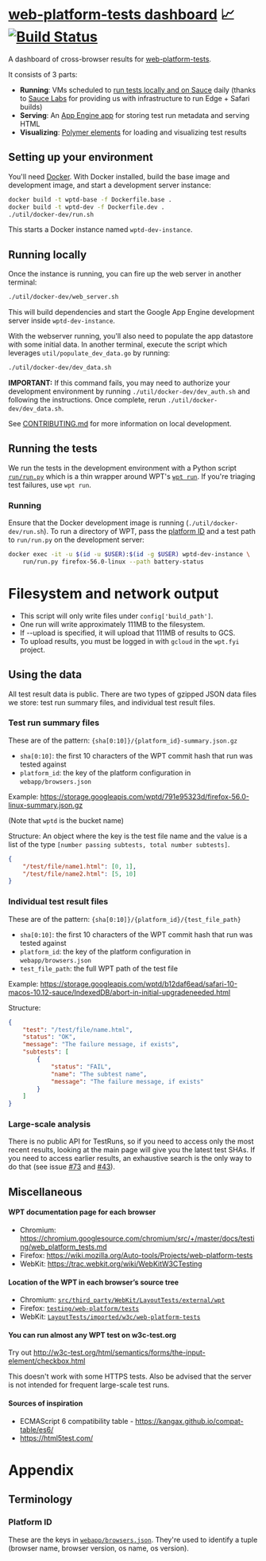 # [web-platform-tests dashboard](https://wpt.fyi/) 📈 [![Build Status](https://travis-ci.org/web-platform-tests/wpt.fyi.svg?branch=master)](https://travis-ci.org/web-platform-tests/wpt.fyi)

A dashboard of cross-browser results for [web-platform-tests](https://github.com/w3c/web-platform-tests).

It consists of 3 parts:

- **Running**: VMs scheduled to [run tests locally and on Sauce](run/run.py) daily (thanks to [Sauce Labs](https://saucelabs.com) for providing us with infrastructure to run Edge + Safari builds)
- **Serving**: An [App Engine app](webapp/main.go) for storing test run metadata and serving HTML
- **Visualizing**: [Polymer elements](webapp/components/wpt-results.html) for loading and visualizing test results

## Setting up your environment

You'll need [Docker](https://www.docker.com/). With Docker installed, build the base image and development image, and start a development server instance:

```sh
docker build -t wptd-base -f Dockerfile.base .
docker build -t wptd-dev -f Dockerfile.dev .
./util/docker-dev/run.sh
```

This starts a Docker instance named `wptd-dev-instance`.

## Running locally

Once the instance is running, you can fire up the web server in another terminal:

```sh
./util/docker-dev/web_server.sh
```

This will build dependencies and start the Google App Engine development server inside `wptd-dev-instance`.

With the webserver running, you'll also need to populate the app datastore with some initial data. In another terminal,
execute the script which leverages `util/populate_dev_data.go` by running:

```sh
./util/docker-dev/dev_data.sh
```

**IMPORTANT:** If this command fails, you may need to authorize your development environment by running `./util/docker-dev/dev_auth.sh` and following the instructions. Once complete, rerun `./util/docker-dev/dev_data.sh`.

See [CONTRIBUTING.md](/CONTRIBUTING.md) for more information on local development.

## Running the tests

We run the tests in the development environment with a Python script [`run/run.py`](run/run.py) which is a thin wrapper around WPT's [`wpt run`](https://github.com/w3c/web-platform-tests/#running-tests-automatically). If you're triaging test failures, use `wpt run`.

### Running

Ensure that the Docker development image is running (`./util/docker-dev/run.sh`). To run a directory of WPT, pass the [platform ID](#platform-id) and a test path to `run/run.py` on the development server:

```sh
docker exec -it -u $(id -u $USER):$(id -g $USER) wptd-dev-instance \
    run/run.py firefox-56.0-linux --path battery-status
```

# Filesystem and network output

- This script will only write files under `config['build_path']`.
- One run will write approximately 111MB to the filesystem.
- If --upload is specified, it will upload that 111MB of results to GCS.
- To upload results, you must be logged in with `gcloud` in the `wpt.fyi` project.

## Using the data

All test result data is public. There are two types of gzipped JSON data files we store: test run summary files, and individual test result files.

### Test run summary files

These are of the pattern: `{sha[0:10]}/{platform_id}-summary.json.gz`

- `sha[0:10]`: the first 10 characters of the WPT commit hash that run was tested against
- `platform_id`: the key of the platform configuration in `webapp/browsers.json`

Example: https://storage.googleapis.com/wptd/791e95323d/firefox-56.0-linux-summary.json.gz

(Note that `wptd` is the bucket name)

Structure:
An object where the key is the test file name and the value is a list of the type
`[number passing subtests, total number subtests]`.

```json
{
    "/test/file/name1.html": [0, 1],
    "/test/file/name2.html": [5, 10]
}
```

### Individual test result files

These are of the pattern: `{sha[0:10]}/{platform_id}/{test_file_path}`

- `sha[0:10]`: the first 10 characters of the WPT commit hash that run was tested against
- `platform_id`: the key of the platform configuration in `webapp/browsers.json`
- `test_file_path`: the full WPT path of the test file

Example: https://storage.googleapis.com/wptd/b12daf6ead/safari-10-macos-10.12-sauce/IndexedDB/abort-in-initial-upgradeneeded.html

Structure:
```json
{
    "test": "/test/file/name.html",
    "status": "OK",
    "message": "The failure message, if exists",
    "subtests": [
        {
            "status": "FAIL",
            "name": "The subtest name",
            "message": "The failure message, if exists"
        }
    ]
}
```

### Large-scale analysis

There is no public API for TestRuns, so if you need to access only the most recent results, looking at
the main page will give you the latest test SHAs. If you need to access earlier results, an
exhaustive search is the only way to do that (see issue [#73](https://github.com/web-platform-tests/wpt.fyi/issues/73) and [#43](https://github.com/web-platform-tests/wpt.fyi/issues/43)).

## Miscellaneous

#### WPT documentation page for each browser

- Chromium: https://chromium.googlesource.com/chromium/src/+/master/docs/testing/web_platform_tests.md
- Firefox: https://wiki.mozilla.org/Auto-tools/Projects/web-platform-tests
- WebKit: https://trac.webkit.org/wiki/WebKitW3CTesting

#### Location of the WPT in each browser’s source tree

- Chromium: [`src/third_party/WebKit/LayoutTests/external/wpt`](https://cs.chromium.org/chromium/src/third_party/WebKit/LayoutTests/external/wpt/)
- Firefox: [`testing/web-platform/tests`](https://dxr.mozilla.org/mozilla-central/source/testing/web-platform/tests)
- WebKit: [`LayoutTests/imported/w3c/web-platform-tests`](https://trac.webkit.org/browser/trunk/LayoutTests/imported/w3c/web-platform-tests)

#### You can run almost any WPT test on w3c-test.org

Try out http://w3c-test.org/html/semantics/forms/the-input-element/checkbox.html

This doesn't work with some HTTPS tests. Also be advised that the server is not intended for frequent large-scale test runs.

#### Sources of inspiration

- ECMAScript 6 compatibility table - https://kangax.github.io/compat-table/es6/
- https://html5test.com/

# Appendix

## Terminology

### Platform ID

These are the keys in [`webapp/browsers.json`](webapp/browsers.json). They're used to identify a tuple (browser name, browser version, os name, os version).
